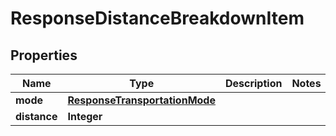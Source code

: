 
# ResponseDistanceBreakdownItem

## Properties
Name | Type | Description | Notes
------------ | ------------- | ------------- | -------------
**mode** | [**ResponseTransportationMode**](ResponseTransportationMode.md) |  | 
**distance** | **Integer** |  | 




